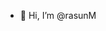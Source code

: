 - 👋 Hi, I’m @rasunM


<!---
rasunM/rasunM is a ✨ special ✨ repository because its `README.md` (this file) appears on your GitHub profile.
You can click the Preview link to take a look at your changes.
--->
